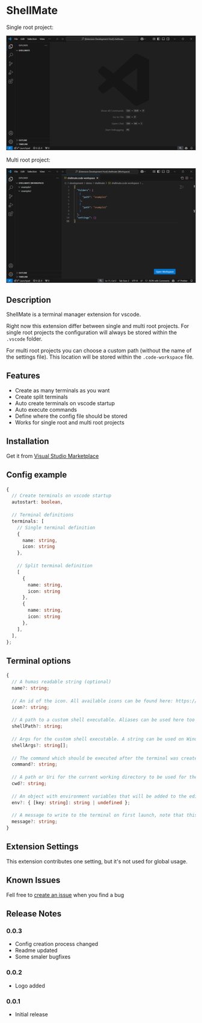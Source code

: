 # ShellMate

Single root project:

![ShellMate Demo - Single root](./assets/shellmate-demo1.gif)

Multi root project:

![ShellMate Demo - Multi root](./assets/shellmate-demo2.gif)

## Description

ShellMate is a terminal manager extension for vscode.

Right now this extension differ between single and multi root projects. For single root projects the configuration will always be stored within the `.vscode` folder.

For multi root projects you can choose a custom path (without the name of the settings file). This location will be stored within the `.code-workspace` file.

## Features

- Create as many terminals as you want
- Create split terminals
- Auto create terminals on vscode startup
- Auto execute commands
- Define where the config file should be stored
- Works for single root and multi root projects

## Installation

Get it from [Visual Studio Marketplace](https://marketplace.visualstudio.com/items?itemName=Dawosch.shellmate)

## Config example

```typescript
{
  // Create terminals on vscode startup
  autostart: boolean,

  // Terminal definitions
  terminals: [
    // Single terminal definition
    {
      name: string,
      icon: string
    },

    // Split terminal definition
    [
      {
        name: string,
        icon: string
      },
      {
        name: string,
        icon: string
      },
    ],
  ],
};
```

## Terminal options

```typescript
{
  // A humas readable string (optional)
  name?: string;

  // An id of the icon. All available icons can be found here: https://code.visualstudio.com/api/references/icons-in-labels#icon-listing
  icon?: string;

  // A path to a custom shell executable. Aliases can be used here too
  shellPath?: string;

  // Args for the custom shell executable. A string can be used on Windows only which allows specifying shell args in command-line format.
  shellArgs?: string[];

  // The command which should be executed after the terminal was created
  command?: string;

  // A path or Uri for the current working directory to be used for the terminal
  cwd?: string;

  // An object with environment variables that will be added to the editor process
  env?: { [key: string]: string | undefined };

  // A message to write to the terminal on first launch, note that this is not sent to the process but, rather written directly to the terminal. This supports escape sequences such a setting text style
  message?: string;
}
```

## Extension Settings

This extension contributes one setting, but it's not used for global usage.

## Known Issues

Fell free to [create an issue](https://github.com/dawosch/shellmate) when you find a bug

## Release Notes

### 0.0.3

- Config creation process changed
- Readme updated
- Some smaler bugfixes

### 0.0.2

- Logo added

### 0.0.1

- Initial release
